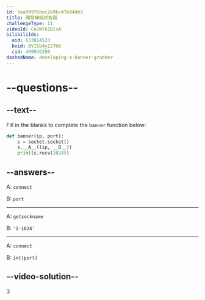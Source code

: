 ```yaml
---
id: 5ea9997bbec2e9bc47e94db3
title: 開發橫幅抓取器
challengeType: 11
videoId: CeGW761BIsA
bilibiliIds:
  aid: 633014533
  bvid: BV1Sb4y127H9
  cid: 409036288
dashedName: developing-a-banner-grabber
---
```


# --questions--

## --text--

Fill in the blanks to complete the `banner` function below:

```py
def banner(ip, port):
    s = socket.socket()
    s.__A__((ip, __B__))
    print(s.recv(1024))
```

## --answers--

A: `connect`

B: `port`

---

A: `getsockname`

B: `'1-1024'`

---

A: `connect`

B: `int(port)`

## --video-solution--

3

